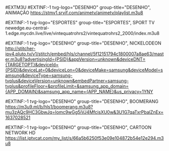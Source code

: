 #EXTM3U
#EXTINF:-1 tvg-logo="DESENHO" group-title="DESENHO", ANIMAÇÃO
https://stmv1.srvif.com/animetv/animetv/playlist.m3u8

#EXTINF:-1 tvg-logo="ESPORTES" group-title="ESPORTES", SPORT TV
newedge.eu-central-1.edge.mycdn.live/live/vintequatrohrs2/vintequatrohrs2_2000/index.m3u8

#EXTINF:-1 tvg-logo="DESENHO" group-title="DESENHO", NICKELODEON
http://stitcher-ipv4.pluto.tv/v1/stitch/embed/hls/channel/5f12151794c1800007a8ae63/master.m3u8?advertisingId={PSID}&appVersion=unknown&deviceDNT={TARGETOPT}&deviceId={PSID}&deviceLat=0&deviceLon=0&deviceMake=samsung&deviceModel=samsung&deviceType=samsung-tvplus&deviceVersion=unknown&embedPartner=samsung-tvplus&profileFloor=&profileLimit=&samsung_app_domain={APP_DOMAIN}&samsung_app_name={APP_NAME}&us_privacy=1YNY

#EXTINF:-1 tvg-logo="DESENHO" group-title="DESENHO", BOOMERANG
https://m3u9.ml/b/hls1/boomerang.m3u8?mu3zAQc9HC3GbwJq=Iomc9wGg5iVJ4MfcisXU0w&3U1G7qaTxrPbalZnEx=1637028521

#EXTINF:-1 tvg-logo="DESENHO" group-title="DESENHO", CARTOON NETWORK HD
https://list.iptvcat.com/my_list/s/66a5b6250f53e09e104872b54e12e294.m3u8



